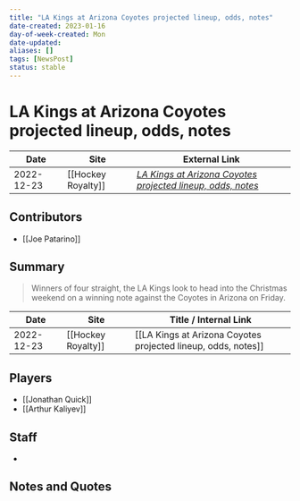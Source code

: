 ```yaml
---
title: "LA Kings at Arizona Coyotes projected lineup, odds, notes"
date-created: 2023-01-16
day-of-week-created: Mon
date-updated: 
aliases: []
tags: [NewsPost]
status: stable
---
```


# LA Kings at Arizona Coyotes projected lineup, odds, notes

| Date       | Site               | External Link                                                                                                                                                |
| ---------- | ------------------ | ------------------------------------------------------------------------------------------------------------------------------------------------------------ |
| 2022-12-23 | [[Hockey Royalty]] | [*LA Kings at Arizona Coyotes projected lineup, odds, notes*](https://hockeyroyalty.com/2022/12/23/la-kings-at-arizona-coyotes-projected-lineup-odds-notes/) |

## Contributors
- [[Joe Patarino]]

## Summary
> Winners of four straight, the LA Kings look to head into the Christmas weekend on a winning note against the Coyotes in Arizona on Friday.

| Date       | Site               | Title / Internal Link                                         |
| ---------- | ------------------ | ------------------------------------------------------------- |
| 2022-12-23 | [[Hockey Royalty]] | [[LA Kings at Arizona Coyotes projected lineup, odds, notes]] |

## Players
- [[Jonathan Quick]]
- [[Arthur Kaliyev]]

## Staff
- 

## Notes and Quotes

